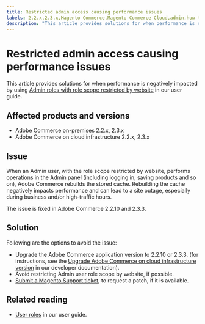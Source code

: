 ```yaml
---
title: Restricted admin access causing performance issues
labels: 2.2.x,2.3.x,Magento Commerce,Magento Commerce Cloud,admin,how to,permissions,restricted access,user,Adobe Commerce,on-premises,cloud infrastructure
description: "This article provides solutions for when performance is negatively impacted by using [Admin roles with role scope restricted by website](https://docs.magento.com/m2/ee/user_guide/system/permissions-user-roles.html#step-2assign-resources) in our user guide."
---
```


# Restricted admin access causing performance issues

This article provides solutions for when performance is negatively impacted by using [Admin roles with role scope restricted by website](https://docs.magento.com/m2/ee/user_guide/system/permissions-user-roles.html#step-2assign-resources) in our user guide.

## Affected products and versions

* Adobe Commerce on-premises 2.2.x, 2.3.x
* Adobe Commerce on cloud infrastructure 2.2.x, 2.3.x

## Issue

When an Admin user, with the role scope restricted by website, performs operations in the Admin panel (including logging in, saving products and so on), Adobe Commerce rebuilds the stored cache. Rebuilding the cache negatively impacts performance and can lead to a site outage, especially during business and/or high-traffic hours.

The issue is fixed in Adobe Commerce 2.2.10 and 2.3.3.

## Solution

Following are the options to avoid the issue:

* Upgrade the Adobe Commerce application version to 2.2.10 or 2.3.3. (for instructions, see the [Upgrade Adobe Commerce on cloud infrastructure version](https://devdocs.magento.com/guides/v2.3/cloud/project/project-upgrade.html) in our developer documentation).
* Avoid restricting Admin user role scope by website, if possible.
* [Submit a Magento Support ticket](https://support.magento.com/hc/en-us/articles/360000913794#submit-ticket), to request a patch, if it is available.

## Related reading

* [User roles](https://docs.magento.com/m2/ee/user_guide/system/permissions-user-roles.html) in our user guide.